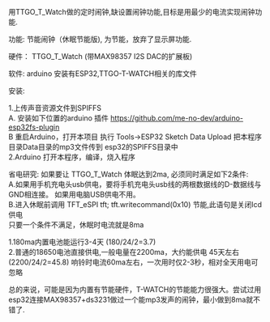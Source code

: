 
   用TTGO_T_Watch做的定时闹钟,缺设置闹钟功能,目标是用最少的电流实现闹钟功能.
   
   功能:  节能闹钟（休眠节能版), 为节能，放弃了显示屏功能.
         
   硬件： TTGO_T_Watch (带MAX98357 I2S DAC的扩展板)  
   
   软件: arduino 安装有ESP32,TTGO-T-WATCH相关的库文件
   
   安装:
   
   1.上传声音资源文件到SPIFFS   
     A. 安装如下位置的arduino 插件  https://github.com/me-no-dev/arduino-esp32fs-plugin     
     B 重启Arduino，打开本项目 执行 Tools->ESP32 Sketch Data Upload 把本程序目录Data目录的mp3文件传到 esp32的SPIFFS目录中     
   2.Arduino 打开本程序，编译，烧入程序
     
   
   省电研究:
   如果要让 TTGO_T_Watch 体眠达到2ma, 必须同时满足如下2条件:<br/>
   A.如果用手机充电头usb供电，要将手机充电头usb线的两根数据线的D-数据线与GND相连接。 如果用电脑USB供电不用。<br/>
   B.进入休眠前调用 TFT_eSPI tft; tft.writecommand(0x10) 节能,此语句是关闭lcd供电 <br/>
   只要一个条件不满足，休眠时电流就是8ma

   1.180ma内置电池能运行3-4天 (180/24/2=3.7)<br/>
   2.普通的18650电池直接供电,一般电量在2200ma，大约能供电 45天左右 (2200/24/2=45.8)
   响铃时电流60ma左右，一次用时仅2-3秒，相对全天用电可忽略
   
   总的来说，可能是因为内置有节能硬件，T-WATCH的节能能力很强大。尝试过用esp32连接MAX98357+ds3231做过一个能mp3发声的闹钟，最小做到8ma就不错了.
   
   
   

